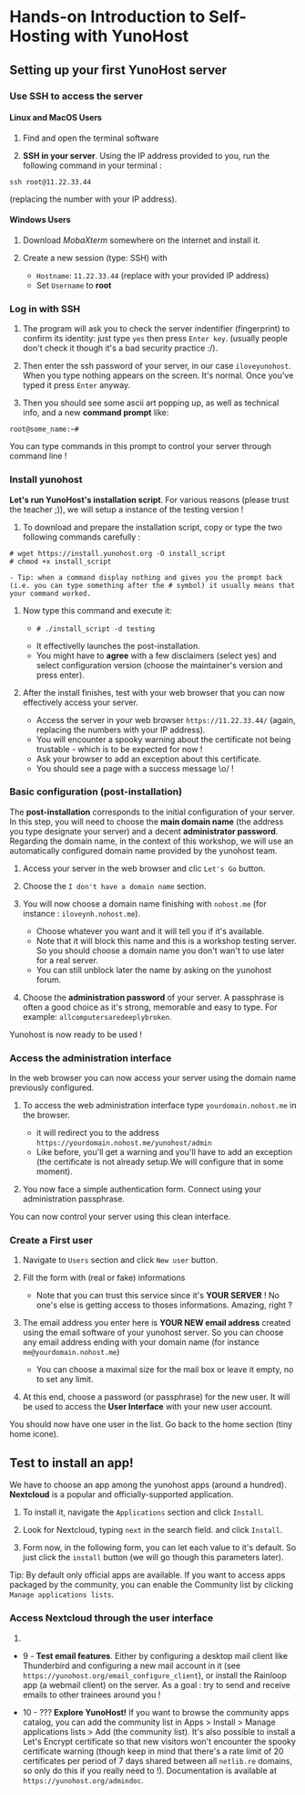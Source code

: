 # Hands-on Introduction to Self-Hosting with YunoHost


## Setting up your first YunoHost server

### Use SSH to access the server

#### Linux and MacOS Users

1. Find and open the terminal software

1. **SSH in your server**. Using the IP address provided to you, run the following command in your terminal : 
```
ssh root@11.22.33.44
```
(replacing the number with your IP address).

#### Windows Users

1. Download *MobaXterm* somewhere on the internet and install it.

1. Create a new session (type: SSH) with
    - `Hostname`: `11.22.33.44` (replace with your provided IP address)
    - Set `Username` to **root**

### Log in with SSH

1. The program will ask you to check the server indentifier (fingerprint) to confirm its identity: just type `yes` then press `Enter key`. (usually people don't check it though it's a bad security practice :/).

1. Then enter the ssh password of your server, in our case `iloveyunohost`. When you type nothing appears on the screen. It's normal. Once you've typed it press `Enter` anyway.
 
1. Then you should see some ascii art popping up, as well as technical info, and a new **command prompt** like:

```root@some_name:~# ```

 You can type commands in this prompt to control your server through command line !


### Install yunohost 

**Let's run YunoHost's installation script**. For various reasons (please trust the teacher ;)), we will setup a instance of the testing version !
    
1. To download and prepare the installation script, copy or type the two following commands carefully :

```
# wget https://install.yunohost.org -O install_script
# chmod +x install_script
```
    - Tip: when a command display nothing and gives you the prompt back (i.e. you can type something after the # symbol) it usually means that your command worked.

1. Now type this command and execute it: 
    - ```
      # ./install_script -d testing
      ```
    - It effectivelly launches the post-installation.
    - You might have to **agree** with a few disclaimers (select yes) and select configuration version (choose the maintainer's version and press enter).

1. After the install finishes, test with your web browser that you can now effectively access your server.
    - Access the server in your web browser `https://11.22.33.44/` (again, replacing the numbers with your IP address).
    - You will encounter a spooky warning about the certificate not being trustable - which is to be expected for now !
    - Ask your browser to add an exception about this certificate.
    - You should see a page with a success message \o/ !
    
### Basic configuration (post-installation)

The **post-installation** corresponds to the initial configuration of your server. In this step, you will need to choose the **main domain name** (the address you type designate your server) and a decent **administrator password**. Regarding the domain name, in the context of this workshop, we will use an automatically configured domain name provided by the yunohost team.

1. Access your server in the web browser and clic `Let's Go` button.

1. Choose the `I don't have a domain name` section.

1. You will now choose a domain name finishing with `nohost.me` (for instance : `iloveynh.nohost.me`).
    - Choose whatever you want and it will tell you if it's available.
    - Note that it will block this name and this is a workshop testing server. So you should choose a domain name you don't wan't to use later for a real server.
    - You can still unblock later the name by asking on the yunohost forum.

1. Choose the **administration password** of your server. A passphrase is often a good choice as it's strong, memorable and easy to type. For example: `allcomputersaredeeplybroken`.

Yunohost is now ready to be used !

### Access the administration interface

In the web browser you can now access your server using the domain name previously configured.

1. To access the web administration interface type `yourdomain.nohost.me` in the browser.
    - it will redirect you to the address `https://yourdomain.nohost.me/yunohost/admin`
    - Like before, you'll get a warning and you'll have to add an exception (the certificate is not already setup.We will configure that in some moment).

1. You now face a simple authentication form. Connect using your administration passphrase.

You can now control your server using this clean interface.

### Create a First user

1. Navigate to `Users` section and click `New user` button.

1. Fill the form with (real or fake) informations
    - Note that you can trust this service since it's **YOUR SERVER** ! No one's else is getting access to thoses informations. Amazing, right ?

1. The email address you enter here is **YOUR NEW email address** created using the email software of your yunohost server. So you can choose any email address ending with your domain name (for instance `me@yourdomain.nohost.me`)
    - You can choose a maximal size for the mail box or leave it empty, no to set any limit.

1. At this end, choose a password (or passphrase) for the new user. It will be used to access the **User Interface** with your new user account.

You should now have one user in the list. Go back to the home section (tiny home icone).


## Test to install an app!

We have to choose an app among the yunohost apps (around a hundred). **Nextcloud** is a popular and officially-supported application.

1. To install it, navigate the `Applications` section and click `Install`.

1. Look for Nextcloud, typing `next` in the search field. and click `Install`.

1. Form now, in the following form, you can let each value to it's default. So just click the `install` button (we will go though this parameters later).

Tip: By default only official apps are available. If you want to access apps packaged by the community, you can enable the Community list by clicking `Manage applications lists`.

### Access Nextcloud through the user interface

1. 

- 9 - **Test email features**. Either by configuring a desktop mail client like Thunderbird and configuring a new mail account in it (see `https://yunohost.org/email_configure_client`), or install the Rainloop app (a webmail client) on the server. As a goal : try to send and receive emails to other trainees around you !

- 10 - ??? **Explore YunoHost!** If you want to browse the community apps catalog, you can add the community list in Apps > Install > Manage applications lists > Add (the community list). It's also possible to install a Let's Encrypt certificate so that new visitors won't encounter the spooky certificate warning (though keep in mind that there's a rate limit of 20 certificates per period of 7 days shared between all `netlib.re` domains, so only do this if you really need to !). Documentation is available at `https://yunohost.org/admindoc`.

